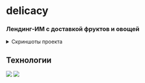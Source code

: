 # delicacy
### Лендинг-ИМ с доставкой фруктов и овощей
<details>
  <summary> Скриншоты проекта   </summary>
![image](https://user-images.githubusercontent.com/17219495/235623967-2eb43621-19d0-44b0-91ab-b276d2c857b0.png)
![image](https://user-images.githubusercontent.com/17219495/235624097-441980b6-8adc-4c75-a1b1-040ffdf6316c.png)
![image](https://user-images.githubusercontent.com/17219495/235624193-c82caa95-d0a6-4d2f-92b3-244fb7f8e6e9.png)
![image](https://user-images.githubusercontent.com/17219495/235624359-6d9a27b9-40c1-4e85-a26d-0fb903e202af.png)
</details>

## Технологии
<img src="https://img.shields.io/badge/HTML5-003366?style=for-the-badge&logo=HTML5&logoColor=FFFFFF"> <img src="https://img.shields.io/badge/CSS3-003366?style=for-the-badge&logo=css3&logoColor=FFFFFF"> 
